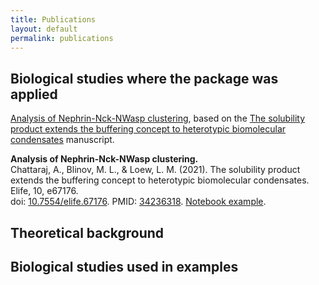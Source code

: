 ```yaml
---
title: Publications
layout: default
permalink: publications
---
```


## Biological studies where the package was applied

[Analysis of Nephrin-Nck-NWasp clustering](DEMO_neph_nck_nwasp.md), based on the <a href="https://pubmed.ncbi.nlm.nih.gov/34236318/">The solubility product extends the buffering concept to heterotypic biomolecular condensates</a> manuscript.

**Analysis of Nephrin-Nck-NWasp clustering.**  
Chattaraj, A., Blinov, M. L., & Loew, L. M. (2021). The solubility product extends the buffering concept to heterotypic biomolecular condensates. Elife, 10, e67176.  
doi: [10.7554/elife.67176]([https://doi.org/10.7554/elife.67176]). PMID: [34236318]([https://pubmed.ncbi.nlm.nih.gov/34236318/]). [Notebook example](DEMO_neph_nck_nwasp.md). 

## Theoretical background



## Biological studies used in examples

